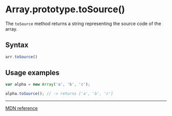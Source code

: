 # Array.prototype.toSource()

The `toSource` method returns a string representing the source code of the array.

## Syntax

```js
arr.toSource()
```

## Usage examples

```js
var alpha = new Array('a', 'b', 'c');

alpha.toSource(); // -> returns ['a', 'b', 'c']
```

---

[MDN reference](https://developer.mozilla.org/en-US/docs/Web/JavaScript/Reference/Global_Objects/Array/toSource)
